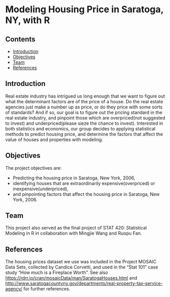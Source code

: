 # Modeling Housing Price in Saratoga, NY, with R

## Contents
- [Introduction](#Introduction)
- [Objectives](#Objectives)
- [Team](#team)
- [References](#References)

## Introduction
Real estate industry has intrigued us long enough that we want to figure out what the determinant factors are of the price of a house. Do the real estate agencies just make a number up as price, or do they price with some sorts of standards? And if so, our goal is to figure out the pricing standard in the real estate industry, and pinpoint those which are overpriced(not suggested to invest) and underpriced(please sieze the chance to invest). Interested in both statistics and economics, our group decides to applying statistical methods to predict housing price, and determine the factors that affect the value of houses and properties with modeling.

## Objectives
The project objectives are:
- Predicting the housing price in Saratoga, New York, 2006,
- identifying houses that are extraordinarily expensive(overpriced) or inexpensive(underpriced),
- and pinpointing factors that affect the housing price in Saratoga, New York, 2006.

## Team
This project also served as the final project of STAT 420: Statistical Modeling in R in collaboration with Mingjie Wang and Ruopu Fan.

## References
The housing prices dataset we use was included in the Project MOSAIC Data Sets, collected by Candice Corvetti, and used in the “Stat 101” case study “How much is a Fireplace Worth”. See also https://rdrr.io/cran/mosaicData/man/SaratogaHouses.html and http://www.saratogacountyny.gov/departments/real-property-tax-service-agency/ for further references.
